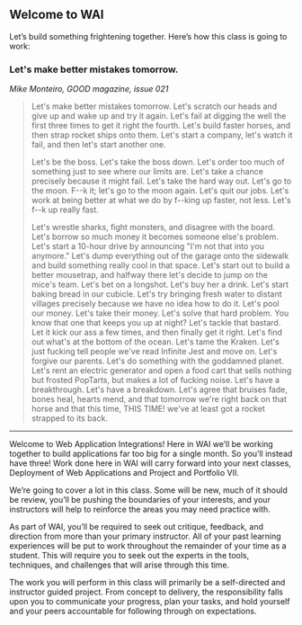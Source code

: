 ## Welcome to WAI

Let’s build something frightening together. Here’s how this class is going to work:

### Let's make better mistakes tomorrow.

*Mike Monteiro, GOOD magazine, issue 021*

> Let's make better mistakes tomorrow. Let's scratch our heads and give up and wake up and try it again. Let's fail at digging the well the first three times to get it right the fourth. Let's build faster horses, and then strap rocket ships onto them. Let's start a company, let's watch it fail, and then let's start another one.
>
>Let's be the boss. Let's take the boss down. Let's order too much of something just to see where our limits are. Let's take a chance precisely because it might fail. Let's take the hard way out. Let's go to the moon. F--k it; let's go to the moon again. Let's quit our jobs. Let's work at being better at what we do by f--king up faster, not less. Let's f--k up really fast.
>
>Let's wrestle sharks, fight monsters, and disagree with the board. Let's borrow so much money it becomes someone else's problem. Let's start a 10-hour drive by announcing "I'm not that into you anymore." Let's dump everything out of the garage onto the sidewalk and build something really cool in that space. Let's start out to build a better mousetrap, and halfway there let's decide to jump on the mice's team. Let's bet on a longshot. Let's buy her a drink. Let's start baking bread in our cubicle. Let's try bringing fresh water to distant villages precisely because we have no idea how to do it. Let's pool our money. Let's take their money. Let's solve that hard problem. You know that one that keeps you up at night? Let's tackle that bastard. Let it kick our ass a few times, and then finally get it right. Let's find out what's at the bottom of the ocean. Let's tame the Kraken. Let's just fucking tell people we've read Infinite Jest and move on. Let's forgive our parents. Let's do something with the goddamned planet. Let's rent an electric generator and open a food cart that sells nothing but frosted PopTarts, but makes a lot of fucking noise. Let's have a breakthrough. Let's have a breakdown. Let's agree that bruises fade, bones heal, hearts mend, and that tomorrow we're right back on that horse and that this time, THIS TIME! we've at least got a rocket strapped to its back.

---

Welcome to Web Application Integrations! Here in WAI we’ll be working together to build applications far too big for a single month. So you’ll instead have three! Work done here in WAI will carry forward into your next classes, Deployment of Web Applications and Project and Portfolio VII.

We’re going to cover a lot in this class. Some will be new, much of it should be review, you’ll be pushing the boundaries of your interests, and your instructors will help to reinforce the areas you may need practice with.

As part of WAI, you’ll be required to seek out critique, feedback, and direction from more than your primary instructor. All of your past learning experiences will be put to work throughout the remainder of your time as a student. This will require you to seek out the experts in the tools, techniques, and challenges that will arise through this time.

The work you will perform in this class will primarily be a self-directed and instructor guided project. From concept to delivery, the responsibility falls upon you to communicate your progress, plan your tasks, and hold yourself and your peers accountable for following through on expectations.
